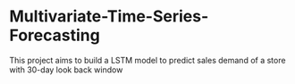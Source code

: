 # Multivariate-Time-Series-Forecasting
This project aims to build a LSTM model to predict sales demand of a store with 30-day look back window
